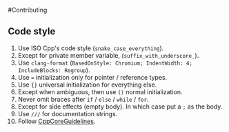 #Contributing

## Code style

1. Use ISO Cpp's code style (`snake_case_everything`).
2. Except for private member variable, (`suffix_with_underscore_`).
3. Use `clang-format` (`BasedOnStyle: Chromium; IndentWidth: 4; IncludeBlocks: Regroup`).
4. Use `=` initialization only for pointer / reference types.
5. Use `{}` universal initialization for everything else.
6. Except when ambiguous, then use `()` normal initialization.
7. Never omit braces after `if` / `else` / `while` / `for`.
8. Except for side effects (empty body). In which case put a `;` as the body.
9. Use `///` for documentation strings.
10. Follow [CppCoreGuidelines](https://isocpp.github.io/CppCoreGuidelines/CppCoreGuidelines).
